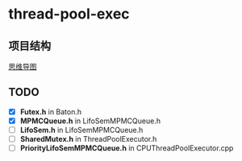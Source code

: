 # thread-pool-exec

## 项目结构
[思维导图](https://amymind.com/view/mindmap/LxpOPg2eKMQ4r9m3)

## TODO
- [x] **Futex.h** in Baton.h  
- [x] **MPMCQueue.h** in LifoSemMPMCQueue.h
- [ ] **LifoSem.h** in LifoSemMPMCQueue.h
- [ ] **SharedMutex.h** in ThreadPoolExecutor.h
- [ ] **PriorityLifoSemMPMCQueue.h** in CPUThreadPoolExecutor.cpp
